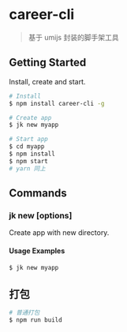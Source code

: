 # career-cli

> 基于 umijs 封装的脚手架工具

## Getting Started

Install, create and start.

```bash
# Install
$ npm install career-cli -g

# Create app
$ jk new myapp

# Start app
$ cd myapp
$ npm install
$ npm start
# yarn 同上
```

## Commands

### jk new <appName> [options]

Create app with new directory.

#### Usage Examples

```bash
$ jk new myapp
```

## 打包

```bash
# 普通打包
$ npm run build
```
